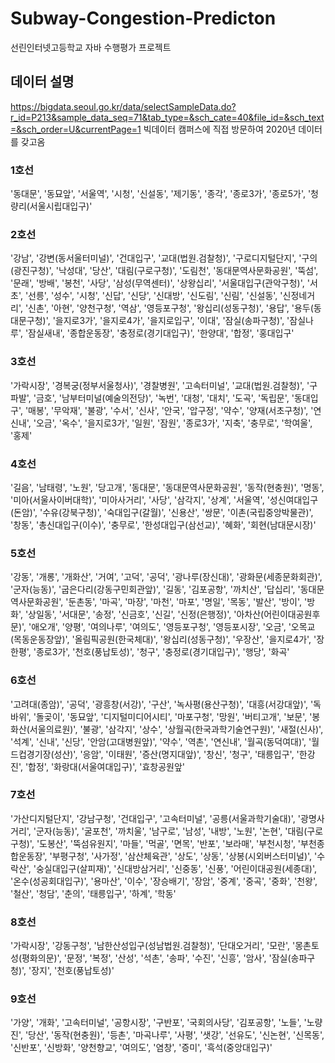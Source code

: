 # Subway-Congestion-Predicton
선린인터넷고등학교 자바 수행평가 프로젝트

## 데이터 설명
https://bigdata.seoul.go.kr/data/selectSampleData.do?r_id=P213&sample_data_seq=71&tab_type=&sch_cate=40&file_id=&sch_text=&sch_order=U&currentPage=1
빅데이터 캠퍼스에 직접 방문하여 2020년 데이터를 갖고옴

### 1호선
'동대문', '동묘앞', '서울역', '시청', '신설동', '제기동', '종각', '종로3가', '종로5가', '청량리(서울시립대입구)'
### 2호선
'강남', '강변(동서울터미널)', '건대입구', '교대(법원.검찰청)', '구로디지털단지', '구의(광진구청)', '낙성대', '당산', '대림(구로구청)', '도림천', '동대문역사문화공원', '뚝섬', '문래', '방배', '봉천', '사당', '삼성(무역센터)', '상왕십리', '서울대입구(관악구청)', '서초', '선릉', '성수', '시청', '신답', '신당', '신대방', '신도림', '신림', '신설동', '신정네거리', '신촌', '아현', '양천구청', '역삼', '영등포구청', '왕십리(성동구청)', '용답', '용두(동대문구청)', '을지로3가', '을지로4가', '을지로입구', '이대', '잠실(송파구청)', '잠실나루', '잠실새내', '종합운동장', '충정로(경기대입구)', '한양대', '합정', '홍대입구'
### 3호선
'가락시장', '경복궁(정부서울청사)', '경찰병원', '고속터미널', '교대(법원.검찰청)', '구파발', '금호', '남부터미널(예술의전당)', '녹번', '대청', '대치', '도곡', '독립문', '동대입구', '매봉', '무악재', '불광', '수서', '신사', '안국', '압구정', '약수', '양재(서초구청)', '연신내', '오금', '옥수', '을지로3가', '일원', '잠원', '종로3가', '지축', '충무로', '학여울', '홍제'
### 4호선
'길음', '남태령', '노원', '당고개', '동대문', '동대문역사문화공원', '동작(현충원)', '명동', '미아(서울사이버대학)', '미아사거리', '사당', '삼각지', '상계', '서울역', '성신여대입구(돈암)', '수유(강북구청)', '숙대입구(갈월)', '신용산', '쌍문', '이촌(국립중앙박물관)', '창동', '총신대입구(이수)', '충무로', '한성대입구(삼선교)', '혜화', '회현(남대문시장)'
### 5호선
'강동', '개롱', '개화산', '거여', '고덕', '공덕', '광나루(장신대)', '광화문(세종문화회관)', '군자(능동)', '굽은다리(강동구민회관앞)', '길동', '김포공항', '까치산', '답십리', '동대문역사문화공원', '둔촌동', '마곡', '마장', '마천', '마포', '명일', '목동', '발산', '방이', '방화', '상일동', '서대문', '송정', '신금호', '신길', '신정(은행정)', '아차산(어린이대공원후문)', '애오개', '양평', '여의나루', '여의도', '영등포구청', '영등포시장', '오금', '오목교(목동운동장앞)', '올림픽공원(한국체대)', '왕십리(성동구청)', '우장산', '을지로4가', '장한평', '종로3가', '천호(풍납토성)', '청구', '충정로(경기대입구)', '행당', '화곡'
### 6호선
'고려대(종암)', '공덕', '광흥창(서강)', '구산', '녹사평(용산구청)', '대흥(서강대앞)', '독바위', '돌곶이', '동묘앞', '디지털미디어시티', '마포구청', '망원', '버티고개', '보문', '봉화산(서울의료원)', '불광', '삼각지', '상수', '상월곡(한국과학기술연구원)', '새절(신사)', '석계', '신내', '신당', '안암(고대병원앞)', '약수', '역촌', '연신내', '월곡(동덕여대)', '월드컵경기장(성산)', '응암', '이태원', '증산(명지대앞)', '창신', '청구', '태릉입구', '한강진', '합정', '화랑대(서울여대입구)', '효창공원앞'
### 7호선
'가산디지털단지', '강남구청', '건대입구', '고속터미널', '공릉(서울과학기술대)', '광명사거리', '군자(능동)', '굴포천', '까치울', '남구로', '남성', '내방', '노원', '논현', '대림(구로구청)',
 '도봉산', '뚝섬유원지', '마들', '먹골', '면목', '반포', '보라매', '부천시청', '부천종합운동장', '부평구청', '사가정', '삼산체육관', '상도', '상동', '상봉(시외버스터미널)', '수락산', '숭실대입구(살피재)', '신대방삼거리', '신중동', '신풍', '어린이대공원(세종대)', '온수(성공회대입구)', '용마산', '이수', '장승배기', '장암', '중계', '중곡', '중화', '천왕', '철산', '청담', '춘의', '태릉입구', '하계', '학동'
 ### 8호선
 '가락시장', '강동구청', '남한산성입구(성남법원.검찰청)', '단대오거리', '모란', '몽촌토성(평화의문)', '문정', '복정', '산성', '석촌', '송파', '수진', '신흥', '암사', '잠실(송파구청)', '장지', '천호(풍납토성)'
 ### 9호선
 '가양', '개화', '고속터미널', '공항시장', '구반포', '국회의사당', '김포공항', '노들', '노량진', '당산', '동작(현충원)', '등촌', '마곡나루', '사평', '샛강', '선유도', '신논현', '신목동', '신반포', '신방화', '양천향교', '여의도', '염창', '증미', '흑석(중앙대입구)'
